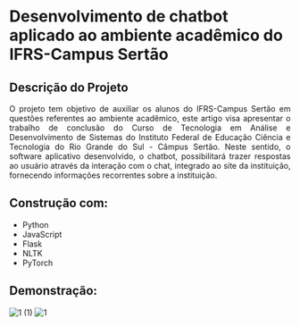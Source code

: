 # Desenvolvimento de chatbot aplicado ao ambiente acadêmico do IFRS-Campus Sertão
## Descrição do Projeto
<p align="justify"> O projeto tem objetivo de auxiliar os alunos do IFRS-Campus Sertão em questões referentes ao ambiente acadêmico, este artigo visa apresentar o trabalho de conclusão do Curso de Tecnologia em Análise e Desenvolvimento de Sistemas do Instituto Federal de Educação Ciência e Tecnologia do Rio Grande do Sul - Câmpus Sertão. Neste sentido, o software aplicativo desenvolvido, o chatbot, possibilitará trazer respostas ao usuário através da interação com o chat, integrado ao site da instituição, fornecendo informações recorrentes sobre a instituição.</p>

## Construção com:
- Python
- JavaScript
- Flask
- NLTK
- PyTorch

## Demonstração:
![1 (1)](https://github.com/Renan1102/TCC/assets/103040108/fa2c66c4-9f88-4a46-a874-17f26e3dae6d)
![1](https://github.com/Renan1102/TCC/assets/103040108/5c6dc449-ffac-4f73-a2f0-c4d4eb5a40a1)


